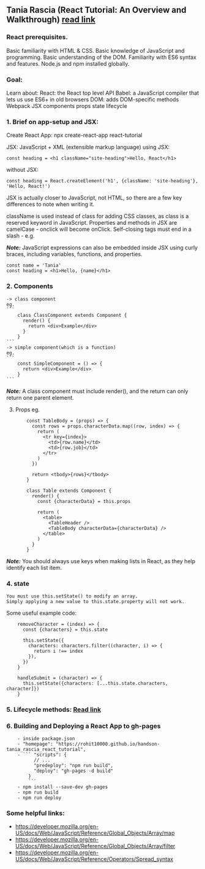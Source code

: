 ## Tania Rascia (React Tutorial: An Overview and Walkthrough) [read link](https://www.taniarascia.com/getting-started-with-react/)

### React prerequisites.

Basic familiarity with HTML & CSS.
Basic knowledge of JavaScript and programming.
Basic understanding of the DOM.
Familiarity with ES6 syntax and features.
Node.js and npm installed globally.

### Goal:

Learn about:
	React: the React top level API
	Babel: a JavaScript compiler that lets us use ES6+ in old browsers
	DOM: adds DOM-specific methods
	Webpack
	JSX
	components
	props
	state
	lifecycle
	
### 1. Brief on app-setup and JSX:
	
Create React App: npx create-react-app react-tutorial
	
JSX: JavaScript + XML (extensible markup language)
using JSX:
```
const heading = <h1 className="site-heading">Hello, React</h1>
```
without JSX:
```
const heading = React.createElement('h1', {className: 'site-heading'}, 'Hello, React!')
```
JSX is actually closer to JavaScript, not HTML, so there are a few key differences to note when writing it.

className is used instead of class for adding CSS classes, as class is a reserved keyword in JavaScript.
Properties and methods in JSX are camelCase - onclick will become onClick.
Self-closing tags must end in a slash - e.g. <img />

<i><b>Note:</b></i>
JavaScript expressions can also be embedded inside JSX using curly braces, including variables, functions, and properties.
```
const name = 'Tania'
const heading = <h1>Hello, {name}</h1>
```

### 2. Components
	-> class component
	eg.
	```
		class ClassComponent extends Component {
		  render() {
			return <div>Example</div>
		  }
		}
	```
	-> simple component(which is a function)
	eg.
	```
		const SimpleComponent = () => {
		  return <div>Example</div>
		}
	```
		
<i><b>Note:</b></i> A class component must include render(), and the return can only return one parent element.
	

3. Props
	eg.
	```
		const TableBody = (props) => {
		  const rows = props.characterData.map((row, index) => {
			return (
			  <tr key={index}>
				<td>{row.name}</td>
				<td>{row.job}</td>
			  </tr>
			)
		  })

		  return <tbody>{rows}</tbody>
		}
		
		class Table extends Component {
		  render() {
			const {characterData} = this.props

			return (
			  <table>
				<TableHeader />
				<TableBody characterData={characterData} />
			  </table>
			)
		  }
		}
	```
<i><b>Note:</b></i> You should always use keys when making lists in React, as they help identify each list item.

### 4. state
	You must use this.setState() to modify an array. 
	Simply applying a new value to this.state.property will not work.

Some useful example code:
```
	removeCharacter = (index) => {
	  const {characters} = this.state

	  this.setState({
		characters: characters.filter((character, i) => {
		  return i !== index
		}),
	  })
	}
	
	handleSubmit = (character) => {
	  this.setState({characters: [...this.state.characters, character]})
	}
```
### 5. Lifecycle methods: [Read link](https://reactjs.org/docs/react-component.html)

### 6. Building and Deploying a React App to gh-pages
		- inside package.json
		- "homepage": "https://rohit10000.github.io/handson-tania_rascia_react_tutorial",
		- ``` "scripts": {
			  // ...
			  "predeploy": "npm run build",
			  "deploy": "gh-pages -d build"
			}
			```
		- npm install --save-dev gh-pages
		- npm run build
		- npm run deploy


### Some helpful links:
- https://developer.mozilla.org/en-US/docs/Web/JavaScript/Reference/Global_Objects/Array/map
- https://developer.mozilla.org/en-US/docs/Web/JavaScript/Reference/Global_Objects/Array/filter
- https://developer.mozilla.org/en-US/docs/Web/JavaScript/Reference/Operators/Spread_syntax
